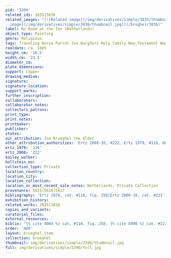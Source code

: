 ```yaml
---
pid: '3390'
related_ids: 3835|3836
related_images: "[![Related image](/img/derivatives/simple/3835/thumbnail.jpg)](/brughel/3835)|[![Related
  image](/img/derivatives/simple/3836/thumbnail.jpg)](/brughel/3836)"
label: No Room at the Inn (Netherlands)
object_type: Painting
genre: Religious
tags: Traveling Horse Parrot Inn Burghers Holy_family New_Testament Wagon
realdate: ca. 1605
height_cm: '16.5'
width_cm: '23.5'
diameter_cm: 
plate_dimensions: 
support: Copper
drawing_medium: 
signature: 
signature_location: 
support_marks: 
further_inscription: 
collaborators: 
collaborator_notes: 
collectors_patrons: 
print_type: 
print_notes: 
printmaker: 
publisher: 
states: 
our_attribution: Jan Brueghel the Elder
other_attribution_authorities: 'Ertz 2008-10, #222, Ertz 1979, #116, Honig database'
ertz_1979: '116'
ertz_2008: '222'
bailey_walker: 
hollstein_no: 
collection_type: Private
location_country: 
location_city: 
location_collection: 
location_or_most_recent_sale_notes: Netherlands, Private Collection
provenance: 5615|5616|5617
bibliography: 'Ertz 1979, cat. #116, fig. 258|Ertz 2008-10, cat. #222'
exhibition_history: 
related_works: 3835|3836
copies_and_variants: 
curatorial_files: 
external_resources: 
biblio: "{% cite 9004 %} cat. #116, fig. 258, {% cite 8900 %} cat. #222"
order: '460'
layout: brueghel_item
collection: brueghel
thumbnail: img/derivatives/simple/3390/thumbnail.jpg
full: img/derivatives/simple/3390/full.jpg
---
```


